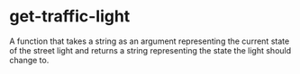 # get-traffic-light
A function that takes a string as an argument representing the current state of the street light and returns a string representing the state the light should change to.
